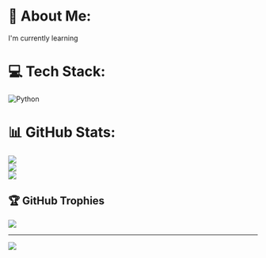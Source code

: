 
# 💫 About Me:
I'm currently learning


# 💻 Tech Stack:
![Python](https://img.shields.io/badge/python-3670A0?style=flat-square&logo=python&logoColor=ffdd54)
# 📊 GitHub Stats:
![](https://github-readme-stats.vercel.app/api?username=Govilkgowda&theme=blue-green&hide_border=false&include_all_commits=true&count_private=true)<br/>
![](https://github-readme-streak-stats.herokuapp.com/?user=Govilkgowda&theme=blue-green&hide_border=false)<br/>
![](https://github-readme-stats.vercel.app/api/top-langs/?username=Govilkgowda&theme=blue-green&hide_border=false&include_all_commits=true&count_private=true&layout=compact)

## 🏆 GitHub Trophies
![](https://github-profile-trophy.vercel.app/?username=Govilkgowda&theme=radical&no-frame=false&no-bg=true&margin-w=4)

---
[![](https://visitcount.itsvg.in/api?id=Govilkgowda&icon=0&color=0)](https://visitcount.itsvg.in)

